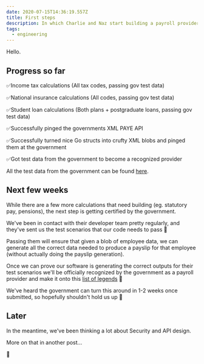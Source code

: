 ```yaml
---
date: 2020-07-15T14:36:19.557Z
title: First steps
description: In which Charlie and Naz start building a payroll provider
tags:
  - engineering
---
```

Hello. 

## Progress so far

✅Income tax calculations (All tax codes, passing gov test data)

✅National insurance calculations (All codes, passing gov test data)

✅Student loan calculations (Both plans + postgraduate loans, passing gov test data)

✅Successfully pinged the governments XML PAYE API

✅Successfully turned nice Go structs into crufty XML blobs and pinged them at the government

✅Got test data from the government to become a recognized provider

All the test data from the government can be found [here](https://www.gov.uk/government/collections/paye-online-support-for-software-developers#payroll).


## Next few weeks

While there are a few more calculations that need building (eg. statutory pay, pensions), the next step is getting certified by the government. 

We've been in contact with their developer team pretty regularly, and they've sent us the test scenarios that our code needs to pass 💪

Passing them will ensure that given a blob of employee data, we can generate all the correct data needed to produce a payslip for that employee (without actually doing the payslip generation).

Once we can prove our software is generating the correct outputs for their test scenarios we'll be officially recognized by the government as a payroll provider and make it onto this [list of legends](https://www.gov.uk/payroll-software/paid-for-software) 🏅

We've heard the government can turn this around in 1-2 weeks once submitted, so hopefully shouldn't hold us up 🤞


## Later

In the meantime, we've been thinking a lot about Security and API design.

More on that in another post...

🚀
